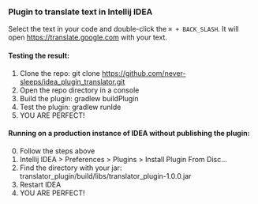 ### Plugin to translate text in Intellij IDEA

Select the text in your code and double-click the `⌘ + BACK_SLASH`. It will open https://translate.google.com with your text.

#### Testing the result:
1. Clone the repo: git clone https://github.com/never-sleeps/idea_plugin_translator.git
2. Open the repo directory in a console
3. Build the plugin: gradlew buildPlugin
4. Test the plugin: gradlew runIde
5. YOU ARE PERFECT!

#### Running on a production instance of IDEA without publishing the plugin:
0. Follow the steps above
1. Intellij IDEA > Preferences > Plugins > Install Plugin From Disc...
2. Find the directory with your jar: translator_plugin/build/libs/translator_plugin-1.0.0.jar
3. Restart IDEA
5. YOU ARE PERFECT!